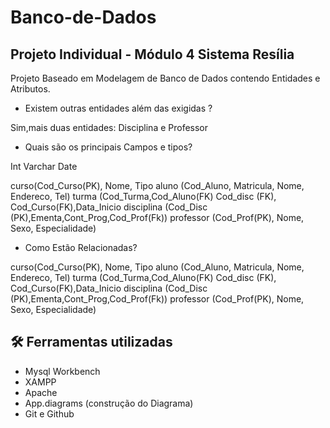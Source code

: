 # Banco-de-Dados
## Projeto Individual - Módulo 4 Sistema Resília
Projeto Baseado em Modelagem de Banco de Dados contendo Entidades e Atributos.

- Existem outras entidades além das exigidas ?


Sim,mais duas entidades: Disciplina e Professor

- Quais são os principais Campos e tipos?


Int
Varchar
Date

curso(Cod_Curso(PK), Nome, Tipo 
aluno (Cod_Aluno, Matricula, Nome, Endereco, Tel)
turma (Cod_Turma,Cod_Aluno(FK) Cod_disc (FK), Cod_Curso(FK),Data_Inicio
disciplina (Cod_Disc (PK),Ementa,Cont_Prog,Cod_Prof(Fk)) professor (Cod_Prof(PK), Nome, Sexo, Especialidade)

- Como Estão Relacionadas?


curso(Cod_Curso(PK), Nome, Tipo 
aluno (Cod_Aluno, Matricula, Nome, Endereco, Tel)
turma (Cod_Turma,Cod_Aluno(FK) Cod_disc (FK), Cod_Curso(FK),Data_Inicio
disciplina (Cod_Disc (PK),Ementa,Cont_Prog,Cod_Prof(Fk)) professor (Cod_Prof(PK), Nome, Sexo, Especialidade)



## :hammer_and_wrench: Ferramentas utilizadas
- Mysql Workbench 
- XAMPP
- Apache
- App.diagrams (construção do Diagrama) 
- Git e Github
